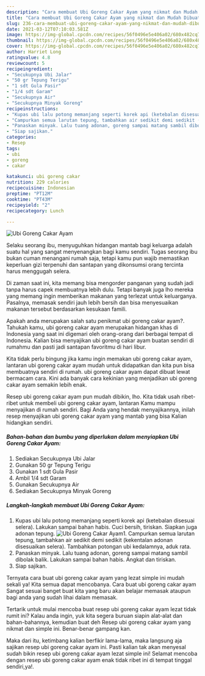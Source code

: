 ```yaml
---
description: "Cara membuat Ubi Goreng Cakar Ayam yang nikmat dan Mudah Dibuat"
title: "Cara membuat Ubi Goreng Cakar Ayam yang nikmat dan Mudah Dibuat"
slug: 236-cara-membuat-ubi-goreng-cakar-ayam-yang-nikmat-dan-mudah-dibuat
date: 2021-03-12T07:10:03.581Z
image: https://img-global.cpcdn.com/recipes/56f0496e5e406a02/680x482cq70/ubi-goreng-cakar-ayam-foto-resep-utama.jpg
thumbnail: https://img-global.cpcdn.com/recipes/56f0496e5e406a02/680x482cq70/ubi-goreng-cakar-ayam-foto-resep-utama.jpg
cover: https://img-global.cpcdn.com/recipes/56f0496e5e406a02/680x482cq70/ubi-goreng-cakar-ayam-foto-resep-utama.jpg
author: Harriet Long
ratingvalue: 4.8
reviewcount: 5
recipeingredient:
- "Secukupnya Ubi Jalar"
- "50 gr Tepung Terigu"
- "1 sdt Gula Pasir"
- "1/4 sdt Garam"
- "Secukupnya Air"
- "Secukupnya Minyak Goreng"
recipeinstructions:
- "Kupas ubi lalu potong memanjang seperti korek api (ketebalan disesuai selera). Lakukan sampai bahan habis. Cuci bersih, tiriskan. Siapkan juga adonan tepung."
- "Campurkan semua larutan tepung, tambahkan air sedikit demi sedikit (kekentalan adonan disesuaikan selera). Tambahkan potongan ubi kedalamnya, aduk rata."
- "Panaskan minyak. Lalu tuang adonan, goreng sampai matang sambil dibolak balik. Lakukan sampai bahan habis. Angkat dan tiriskan."
- "Siap sajikan."
categories:
- Resep
tags:
- ubi
- goreng
- cakar

katakunci: ubi goreng cakar 
nutrition: 229 calories
recipecuisine: Indonesian
preptime: "PT12M"
cooktime: "PT43M"
recipeyield: "2"
recipecategory: Lunch

---
```



![Ubi Goreng Cakar Ayam](https://img-global.cpcdn.com/recipes/56f0496e5e406a02/680x482cq70/ubi-goreng-cakar-ayam-foto-resep-utama.jpg)

Selaku seorang ibu, menyuguhkan hidangan mantab bagi keluarga adalah suatu hal yang sangat menyenangkan bagi kamu sendiri. Tugas seorang ibu bukan cuman menangani rumah saja, tetapi kamu pun wajib memastikan keperluan gizi terpenuhi dan santapan yang dikonsumsi orang tercinta harus menggugah selera.

Di zaman  saat ini, kita memang bisa mengorder panganan yang sudah jadi tanpa harus capek membuatnya lebih dulu. Tetapi banyak juga lho mereka yang memang ingin memberikan makanan yang terlezat untuk keluarganya. Pasalnya, memasak sendiri jauh lebih bersih dan bisa menyesuaikan makanan tersebut berdasarkan kesukaan famili. 



Apakah anda merupakan salah satu penikmat ubi goreng cakar ayam?. Tahukah kamu, ubi goreng cakar ayam merupakan hidangan khas di Indonesia yang saat ini digemari oleh orang-orang dari berbagai tempat di Indonesia. Kalian bisa menyajikan ubi goreng cakar ayam buatan sendiri di rumahmu dan pasti jadi santapan favoritmu di hari libur.

Kita tidak perlu bingung jika kamu ingin memakan ubi goreng cakar ayam, lantaran ubi goreng cakar ayam mudah untuk didapatkan dan kita pun bisa membuatnya sendiri di rumah. ubi goreng cakar ayam dapat dibuat lewat bermacam cara. Kini ada banyak cara kekinian yang menjadikan ubi goreng cakar ayam semakin lebih enak.

Resep ubi goreng cakar ayam pun mudah dibikin, lho. Kita tidak usah ribet-ribet untuk membeli ubi goreng cakar ayam, lantaran Kamu mampu menyajikan di rumah sendiri. Bagi Anda yang hendak menyajikannya, inilah resep menyajikan ubi goreng cakar ayam yang mantab yang bisa Kalian hidangkan sendiri.

<!--inarticleads1-->

##### Bahan-bahan dan bumbu yang diperlukan dalam menyiapkan Ubi Goreng Cakar Ayam:

1. Sediakan Secukupnya Ubi Jalar
1. Gunakan 50 gr Tepung Terigu
1. Gunakan 1 sdt Gula Pasir
1. Ambil 1/4 sdt Garam
1. Gunakan Secukupnya Air
1. Sediakan Secukupnya Minyak Goreng




<!--inarticleads2-->

##### Langkah-langkah membuat Ubi Goreng Cakar Ayam:

1. Kupas ubi lalu potong memanjang seperti korek api (ketebalan disesuai selera). Lakukan sampai bahan habis. Cuci bersih, tiriskan. Siapkan juga adonan tepung.
<img src="https://img-global.cpcdn.com/steps/633f535f4d8aa11f/160x128cq70/ubi-goreng-cakar-ayam-langkah-memasak-1-foto.jpg" alt="Ubi Goreng Cakar Ayam">1. Campurkan semua larutan tepung, tambahkan air sedikit demi sedikit (kekentalan adonan disesuaikan selera). Tambahkan potongan ubi kedalamnya, aduk rata.
1. Panaskan minyak. Lalu tuang adonan, goreng sampai matang sambil dibolak balik. Lakukan sampai bahan habis. Angkat dan tiriskan.
1. Siap sajikan.




Ternyata cara buat ubi goreng cakar ayam yang lezat simple ini mudah sekali ya! Kita semua dapat mencobanya. Cara buat ubi goreng cakar ayam Sangat sesuai banget buat kita yang baru akan belajar memasak ataupun bagi anda yang sudah lihai dalam memasak.

Tertarik untuk mulai mencoba buat resep ubi goreng cakar ayam lezat tidak rumit ini? Kalau anda ingin, yuk kita segera buruan siapin alat-alat dan bahan-bahannya, kemudian buat deh Resep ubi goreng cakar ayam yang nikmat dan simple ini. Benar-benar gampang kan. 

Maka dari itu, ketimbang kalian berfikir lama-lama, maka langsung aja sajikan resep ubi goreng cakar ayam ini. Pasti kalian tak akan menyesal sudah bikin resep ubi goreng cakar ayam lezat simple ini! Selamat mencoba dengan resep ubi goreng cakar ayam enak tidak ribet ini di tempat tinggal sendiri,ya!.

